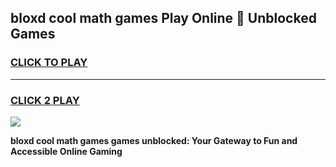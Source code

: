 
## bloxd cool math games Play Online 👋 Unblocked Games
<h3>
<a href="https://news.freeplayer.one?title=bloxd_cool_math_games&ref=17CMG">CLICK TO PLAY</a></h3>
<hr>

<h3>
<a href="https://news.freeplayer.one?title=bloxd_cool_math_games&ref=17CMG">CLICK 2 PLAY</a>
  
</h3>

<a href="https://news.freeplayer.one?title=bloxd_cool_math_games&ref=17CMG/"><img src="https://clearcache.store/games.png"></a>


**bloxd cool math games games unblocked: Your Gateway to Fun and Accessible Online Gaming**
